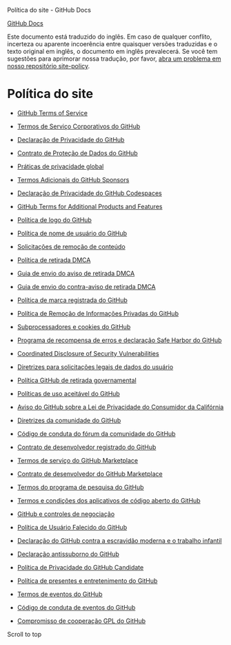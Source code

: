 Política do site - GitHub Docs

[](/pt)[GitHub Docs](/pt)

Este documento está traduzido do inglês. Em caso de qualquer conflito, incerteza ou aparente incoerência entre quaisquer versões traduzidas e o texto original em inglês, o documento em inglês prevalecerá. Se você tem sugestões para aprimorar nossa tradução, por favor, [abra um problema em nosso repositório site-policy](https://github.com/github/site-policy/issues).

Política do site
==========

* [GitHub Terms of Service](/pt/github/site-policy/github-terms-of-service)

* [Termos de Serviço Corporativos do GitHub](/pt/github/site-policy/github-corporate-terms-of-service)

* [Declaração de Privacidade do GitHub](/pt/github/site-policy/github-privacy-statement)

* [Contrato de Proteção de Dados do GitHub](/pt/github/site-policy/github-data-protection-agreement)

* [Práticas de privacidade global](/pt/github/site-policy/global-privacy-practices)

* [Termos Adicionais do GitHub Sponsors](/pt/github/site-policy/github-sponsors-additional-terms)

* [Declaração de Privacidade do GitHub Codespaces](/pt/github/site-policy/github-codespaces-privacy-statement)

* [GitHub Terms for Additional Products and Features](/pt/github/site-policy/github-terms-for-additional-products-and-features)

* [Política de logo do GitHub](/pt/github/site-policy/github-logo-policy)

* [Política de nome de usuário do GitHub](/pt/github/site-policy/github-username-policy)

* [Solicitações de remoção de conteúdo](/pt/github/site-policy/submitting-content-removal-requests)

* [Política de retirada DMCA](/pt/github/site-policy/dmca-takedown-policy)

* [Guia de envio do aviso de retirada DMCA](/pt/github/site-policy/guide-to-submitting-a-dmca-takedown-notice)

* [Guia de envio do contra-aviso de retirada DMCA](/pt/github/site-policy/guide-to-submitting-a-dmca-counter-notice)

* [Política de marca registrada do GitHub](/pt/github/site-policy/github-trademark-policy)

* [Política de Remoção de Informações Privadas do GitHub](/pt/github/site-policy/github-private-information-removal-policy)

* [Subprocessadores e cookies do GitHub](/pt/github/site-policy/github-subprocessors-and-cookies)

* [Programa de recompensa de erros e declaração Safe Harbor do GitHub](/pt/github/site-policy/github-bug-bounty-program-legal-safe-harbor)

* [Coordinated Disclosure of Security Vulnerabilities](/pt/github/site-policy/coordinated-disclosure-of-security-vulnerabilities)

* [Diretrizes para solicitações legais de dados do usuário](/pt/github/site-policy/guidelines-for-legal-requests-of-user-data)

* [Política GitHub de retirada governamental](/pt/github/site-policy/github-government-takedown-policy)

* [Políticas de uso aceitável do GitHub](/pt/github/site-policy/github-acceptable-use-policies)

* [Aviso do GitHub sobre a Lei de Privacidade do Consumidor da Califórnia](/pt/github/site-policy/githubs-notice-about-the-california-consumer-privacy-act)

* [Diretrizes da comunidade do GitHub](/pt/github/site-policy/github-community-guidelines)

* [Código de conduta do fórum da comunidade do GitHub](/pt/github/site-policy/github-community-forum-code-of-conduct)

* [Contrato de desenvolvedor registrado do GitHub](/pt/github/site-policy/github-registered-developer-agreement)

* [Termos de serviço do GitHub Marketplace](/pt/github/site-policy/github-marketplace-terms-of-service)

* [Contrato de desenvolvedor do GitHub Marketplace](/pt/github/site-policy/github-marketplace-developer-agreement)

* [Termos do programa de pesquisa do GitHub](/pt/github/site-policy/github-research-program-terms)

* [Termos e condições dos aplicativos de código aberto do GitHub](/pt/github/site-policy/github-open-source-applications-terms-and-conditions)

* [GitHub e controles de negociação](/pt/github/site-policy/github-and-trade-controls)

* [Política de Usuário Falecido do GitHub](/pt/github/site-policy/github-deceased-user-policy)

* [Declaração do GitHub contra a escravidão moderna e o trabalho infantil](/pt/github/site-policy/github-statement-against-modern-slavery-and-child-labor)

* [Declaração antissuborno do GitHub](/pt/github/site-policy/github-anti-bribery-statement)

* [Política de Privacidade do GitHub Candidate](/pt/github/site-policy/github-candidate-privacy-policy)

* [Política de presentes e entretenimento do GitHub](/pt/github/site-policy/github-gifts-and-entertainment-policy)

* [Termos de eventos do GitHub](/pt/github/site-policy/github-event-terms)

* [Código de conduta de eventos do GitHub](/pt/github/site-policy/github-event-code-of-conduct)

* [Compromisso de cooperação GPL do GitHub](/pt/github/site-policy/github-gpl-cooperation-commitment)

Scroll to top

